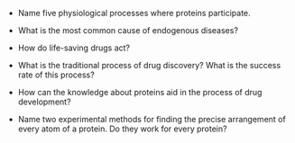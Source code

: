 - Name five physiological processes where proteins participate.  

- What is the most common cause of endogenous diseases?  

- How do life-saving drugs act?  

- What is the traditional process of drug discovery? What is the success rate of this process?  

- How can the knowledge about proteins aid in the process of drug development?  

- Name two experimental methods for finding the precise arrangement of every atom of a protein. Do they work for every protein?